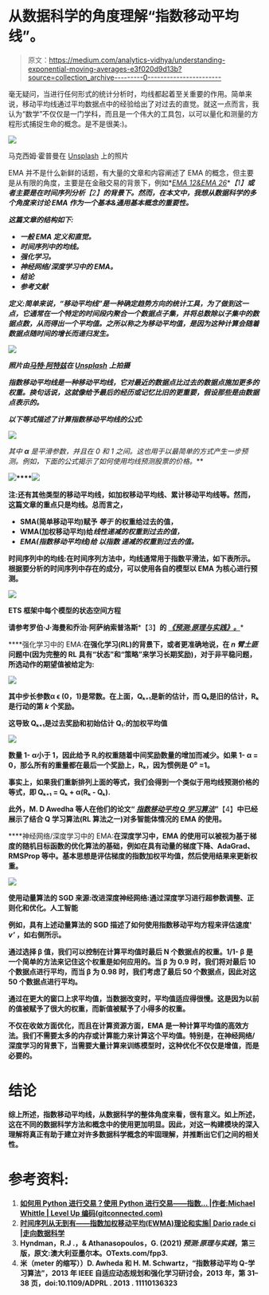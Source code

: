 # 从数据科学的角度理解“指数移动平均线”。

> 原文：<https://medium.com/analytics-vidhya/understanding-exponential-moving-averages-e3f020d9d13b?source=collection_archive---------0----------------------->

毫无疑问，当进行任何形式的统计分析时，均线都起着至关重要的作用。简单来说，移动平均线通过平均数据点中的经验给出了对过去的直觉。就这一点而言，我认为“数学”不仅仅是一门学科，而且是一个伟大的工具包，以可以量化和测量的方程形式捕捉生命的概念。是不是很美:)。

![](img/0f56b0b87fa3495a6e645c90894c8e9b.png)

马克西姆·霍普曼在 [Unsplash](https://unsplash.com/s/photos/graphs?utm_source=unsplash&utm_medium=referral&utm_content=creditCopyText) 上的照片

EMA 并不是什么新鲜的话题，有大量的文章和内容阐述了 EMA 的概念，但主要是从有限的角度，主要是在金融交易的背景下，例如*[*EMA 12&EMA 26*](/@CryptoTutor/a-short-explanation-simple-and-exponential-moving-averages-117641457c10)***【1】**或者主要是在时间序列分析***【2】**的背景下。然而，在本文中，我想从数据科学的多个角度来讨论 EMA 作为一个基本&通用基本概念的重要性。***

***这篇文章的结构如下:***

*   ***一般 EMA 定义和直觉。***
*   ***时间序列中的均线。***
*   ***强化学习。***
*   ***神经网络/深度学习中的 EMA。***
*   ***结论***
*   ***参考文献***

*****定义**:简单来说，“移动平均线”是一种确定趋势方向的统计工具，为了做到这一点，它通常在一个特定的时间段内聚合一个数据点子集，并将总数除以子集中的数据点数，从而得出一个平均值。之所以称之为移动平均值，是因为这种计算会随着数据点随时间的增长而递归发生。***

***![](img/cfde4b7c62558876ec1450f87ad5ec46.png)***

***照片由[马特·阿特兹](https://unsplash.com/@mattartz?utm_source=medium&utm_medium=referral)在 [Unsplash](https://unsplash.com?utm_source=medium&utm_medium=referral) 上拍摄***

***指数移动平均线是一种移动平均线，它对最近的数据点比过去的数据点施加更多的权重。换句话说，这就像给予最后的经历或记忆比旧的更重要，假设那些是由数据点表示的。***

***以下等式描述了计算指数移动平均线的公式:***

***![](img/c68a986130d1609cf2cd20aa5b6a4013.png)***

***其中 **α** 是平滑参数，并且在 0 和 1 之间。这也用于以最简单的方式产生一步预测。例如，下面的公式揭示了如何使用均线预测股票的*价格*。***

**![](img/eae2ba006e784fa2f1f1583923cb78b6.png)****![](img/eaf69eac5f5fb55696fbb988870e8347.png)**

**注:还有其他类型的移动平均线，如加权移动平均线、累计移动平均线等。然而，这篇文章的重点只是均线。总而言之，**

*   **SMA(简单移动平均)赋予 ***等于*** 的权重给过去的值，**
*   **WMA(加权移动平均)给*线性递减的权重到过去的值，***
*   ***EMA(指数移动平均线)给 ***以指数*** 递减的权重到过去的值。***

****时间序列中的均线**:在时间序列方法中，均线通常用于指数平滑法，如下表所示。根据要分析的时间序列中存在的成分，可以使用各自的模型以 EMA 为核心进行预测。**

**![](img/17f1c6781050e5d99b7c65401e6605fe.png)**

**ETS 框架中每个模型的状态空间方程**

**请参考罗伯·J·海曼和乔治·阿萨纳索普洛斯***【3】**的 [*《预测:原理与实践》。*](https://otexts.com/fpp3/)***

****强化学习中的 EMA:**在强化学习(RL)的背景下，或者更准确地说，在 *n 臂土匪*问题中(因为完整的 RL 具有“状态”和“策略”来学习长期奖励)，对于非平稳问题，所选动作的期望值被给定为:**

**![](img/e762bd349fabe278bdedc76e6cf5d816.png)**

**其中步长参数α ϵ (0，1)是常数。在上面，Qₖ₊₁是新的估计，而 Qₖ是旧的估计，Rₖ是行动的第 *k* 个奖励。**

**这导致 Qₖ₊₁是过去奖励和初始估计 Q₁:的加权平均值**

**![](img/618f12d2b34c1729bdf17eef1c2641a9.png)**

**数量 1- α小于 1，因此给予 Rᵢ的权重随着中间奖励数量的增加而减少。如果 1- α = 0，那么所有的重量都在最后一个奖励上，Rₖ，因为惯例是 0⁰ =1。**

**事实上，如果我们重新排列上面的等式，我们会得到一个类似于用均线预测价格的等式，即 Qₖ₊₁ = Qₖ + α(Rₖ - Qₖ).**

**此外，M. D Awedha 等人在他们的论文“ [*指数移动平均 Q 学习算法*](https://ieeexplore.ieee.org/document/6614986)”**【4】**中已经展示了结合 Q 学习算法(RL 算法之一)对多智能体情况的 EMA 的使用。**

****神经网络/深度学习中的 EMA:**在深度学习中，EMA 的使用可以被视为基于梯度的随机目标函数的优化算法的基础，例如在具有动量的梯度下降、AdaGrad、RMSProp 等中。基本思想是评估梯度的指数加权平均值，然后使用结果来更新权重。**

**![](img/bf371e2c2bc3b746103c0db88fb34727.png)**

**使用动量算法的 SGD 来源:改进深度神经网络:通过深度学习进行超参数调整、正则化和优化。人工智能**

**例如，具有上述动量算法的 SGD 描述了如何使用指数移动平均方程来评估速度' *v'* ，如右侧所示。**

**通过选择 **β** 值，我们可以控制在计算平均值时最后 N 个数据点的权重。1/1- **β** 是一个简单的方法来记住这个权重是如何应用的。当 **β** 为 0.9 时，我们将对最后 10 个数据点进行平均，而当 **β** 为 0.98 时，我们考虑了最后 50 个数据点，因此对这 50 个数据点进行平均。**

**通过在更大的窗口上求平均值，当数据改变时，平均值适应得很慢。这是因为以前的值被赋予了很大的权重，而新值被赋予了小得多的权重。**

**不仅在收敛方面优化，而且在计算资源方面，EMA 是一种计算平均值的高效方法。我们不需要太多的内存或计算能力来计算这个平均值。特别是，在神经网络/深度学习的背景下，当需要大量计算来训练模型时，这种优化不仅仅是增值，而是必要的。**

# **结论**

**综上所述，指数移动平均线，从数据科学的整体角度来看，很有意义。如上所述，这在不同的数据科学方法和概念中的使用更加明显。因此，对这一构建模块的深入理解将真正有助于建立对许多数据科学概念的牢固理解，并推断出它们之间的相关性。**

# **参考资料:**

1.  **[如何用 Python 进行交易？使用 Python 进行交易——指数… |作者:Michael Whittle | Level Up 编码(gitconnected.com)](https://levelup.gitconnected.com/trading-using-python-exponential-moving-average-ema-f38ed3211a44)**
2.  **[时间序列从无到有——指数加权移动平均(EWMA)理论和实施| Dario rade ci |走向数据科学](https://towardsdatascience.com/time-series-from-scratch-exponentially-weighted-moving-averages-ewma-theory-and-implementation-607661d574fe)**
3.  **Hyndman，R.J .，& Athanasopoulos，G. (2021) *预测:原理与实践*，第三版，原文:澳大利亚墨尔本。OTexts.com/fpp3.**
4.  **米（meter 的缩写））D. Awheda 和 H. M. Schwartz，“指数移动平均 Q-学习算法”，2013 年 IEEE 自适应动态规划和强化学习研讨会，2013 年，第 31–38 页，doi:10.1109/ADPRL . 2013 . 11110136323**